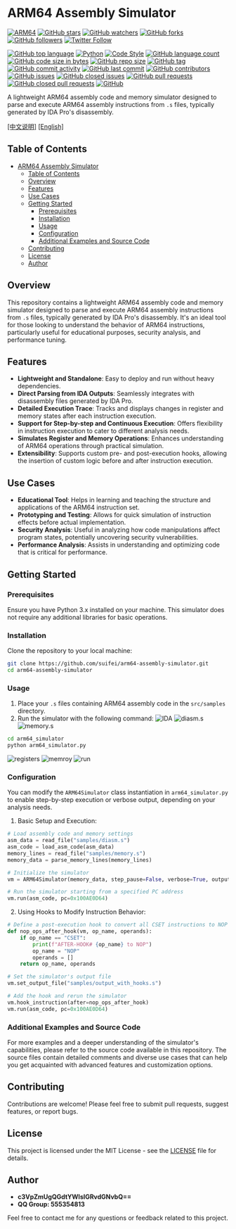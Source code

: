 # ARM64 Assembly Simulator

[![ARM64](https://img.shields.io/badge/simulator-arm64-00FF00.svg)](https://GitHub.com/suifei/arm64-assembly-simulator)
[![GitHub stars](https://img.shields.io/github/stars/suifei/arm64-assembly-simulator.svg?style=social&label=Star&maxAge=2592000)](https://GitHub.com/suifei/arm64-assembly-simulator/stargazers/)
[![GitHub watchers](https://img.shields.io/github/watchers/suifei/arm64-assembly-simulator.svg?style=social&label=Watch&maxAge=2592000)](https://GitHub.com/suifei/arm64-assembly-simulator/watchers/)
[![GitHub forks](https://img.shields.io/github/forks/suifei/arm64-assembly-simulator.svg?style=social&label=Fork&maxAge=2592000)](https://GitHub.com/suifei/arm64-assembly-simulator/network/)
[![GitHub followers](https://img.shields.io/github/followers/suifei.svg?style=social&label=Follow&maxAge=2592000)](https://github.com/suifei?tab=followers)
[![Twitter Follow](https://img.shields.io/twitter/follow/csuifei?style=social)](https://twitter.com/csuifei)

[![GitHub top language](https://img.shields.io/github/languages/top/suifei/arm64-assembly-simulator)](https://github.com/suifei/arm64-assembly-simulator)
[![Python](https://img.shields.io/badge/python-3.6%20|%203.7%20|%203.8-blue)](https://www.python.org/)
[![Code Style](https://img.shields.io/badge/code%20style-black-000000)](https://github.com/psf/black)
[![GitHub language count](https://img.shields.io/github/languages/count/suifei/arm64-assembly-simulator)](https://github.com/suifei/arm64-assembly-simulator)
[![GitHub code size in bytes](https://img.shields.io/github/languages/code-size/suifei/arm64-assembly-simulator)](https://github.com/suifei/arm64-assembly-simulator)
[![GitHub repo size](https://img.shields.io/github/repo-size/suifei/arm64-assembly-simulator)](https://github.com/suifei/arm64-assembly-simulator)
[![GitHub tag](https://img.shields.io/github/v/tag/suifei/arm64-assembly-simulator.svg)](https://GitHub.com/suifei/arm64-assembly-simulator/tags/)
[![GitHub commit activity](https://img.shields.io/github/commit-activity/m/suifei/arm64-assembly-simulator)](https://github.com/suifei/arm64-assembly-simulator/graphs/commit-activity)
[![GitHub last commit](https://img.shields.io/github/last-commit/suifei/arm64-assembly-simulator)](https://github.com/suifei/arm64-assembly-simulator/commits)
[![GitHub contributors](https://img.shields.io/github/contributors/suifei/arm64-assembly-simulator.svg)](https://GitHub.com/suifei/arm64-assembly-simulator/graphs/contributors/)
[![GitHub issues](https://img.shields.io/github/issues-raw/suifei/arm64-assembly-simulator)](https://github.com/suifei/arm64-assembly-simulator/issues)
[![GitHub closed issues](https://img.shields.io/github/issues-closed-raw/suifei/arm64-assembly-simulator)](https://github.com/suifei/arm64-assembly-simulator/issues?q=is%3Aissue+is%3Aclosed)
[![GitHub pull requests](https://img.shields.io/github/issues-pr/suifei/arm64-assembly-simulator)](https://github.com/suifei/arm64-assembly-simulator/pulls)
[![GitHub closed pull requests](https://img.shields.io/github/issues-pr-closed/suifei/arm64-assembly-simulator)](https://github.com/suifei/arm64-assembly-simulator/pulls?q=is%3Apr+is%3Aclosed)
[![GitHub](https://img.shields.io/github/license/suifei/arm64-assembly-simulator)](https://github.com/suifei/arm64-assembly-simulator/blob/master/LICENSE)

A lightweight ARM64 assembly code and memory simulator designed to parse and execute ARM64 assembly instructions from `.s` files, typically generated by IDA Pro's disassembly.

[[中文说明]](README_zh.md) [[English]](README.md)

## Table of Contents
- [ARM64 Assembly Simulator](#arm64-assembly-simulator)
  - [Table of Contents](#table-of-contents)
  - [Overview](#overview)
  - [Features](#features)
  - [Use Cases](#use-cases)
  - [Getting Started](#getting-started)
    - [Prerequisites](#prerequisites)
    - [Installation](#installation)
    - [Usage](#usage)
    - [Configuration](#configuration)
    - [Additional Examples and Source Code](#additional-examples-and-source-code)
  - [Contributing](#contributing)
  - [License](#license)
  - [Author](#author)

## Overview

This repository contains a lightweight ARM64 assembly code and memory simulator designed to parse and execute ARM64 assembly instructions from `.s` files, typically generated by IDA Pro's disassembly. It's an ideal tool for those looking to understand the behavior of ARM64 instructions, particularly useful for educational purposes, security analysis, and performance tuning.

## Features

- **Lightweight and Standalone**: Easy to deploy and run without heavy dependencies.
- **Direct Parsing from IDA Outputs**: Seamlessly integrates with disassembly files generated by IDA Pro.
- **Detailed Execution Trace**: Tracks and displays changes in register and memory states after each instruction execution.
- **Support for Step-by-step and Continuous Execution**: Offers flexibility in instruction execution to cater to different analysis needs.
- **Simulates Register and Memory Operations**: Enhances understanding of ARM64 operations through practical simulation.
- **Extensibility**: Supports custom pre- and post-execution hooks, allowing the insertion of custom logic before and after instruction execution.

## Use Cases

- **Educational Tool**: Helps in learning and teaching the structure and applications of the ARM64 instruction set.
- **Prototyping and Testing**: Allows for quick simulation of instruction effects before actual implementation.
- **Security Analysis**: Useful in analyzing how code manipulations affect program states, potentially uncovering security vulnerabilities.
- **Performance Analysis**: Assists in understanding and optimizing code that is critical for performance.

## Getting Started

### Prerequisites

Ensure you have Python 3.x installed on your machine. This simulator does not require any additional libraries for basic operations.

### Installation

Clone the repository to your local machine:

```bash
git clone https://github.com/suifei/arm64-assembly-simulator.git
cd arm64-assembly-simulator
```

### Usage

1. Place your `.s` files containing ARM64 assembly code in the `src/samples` directory.
2. Run the simulator with the following command:
![IDA](screenshots/6.png)
![diasm.s](screenshots/4.png)
![memory.s](screenshots/5.png)

```bash
cd arm64_simulator
python arm64_simulator.py
```

![registers](screenshots/1.png)
![memroy](screenshots/2.png)
![run](screenshots/3.png)

### Configuration

You can modify the `ARM64Simulator` class instantiation in `arm64_simulator.py` to enable step-by-step execution or verbose output, depending on your analysis needs.

1. Basic Setup and Execution:
```python
# Load assembly code and memory settings
asm_data = read_file("samples/diasm.s")
asm_code = load_asm_code(asm_data)
memory_lines = read_file("samples/memory.s")
memory_data = parse_memory_lines(memory_lines)

# Initialize the simulator
vm = ARM64Simulator(memory_data, step_pause=False, verbose=True, output_file="samples/output.s")

# Run the simulator starting from a specified PC address
vm.run(asm_code, pc=0x100AE0D64)
```
2. Using Hooks to Modify Instruction Behavior:
```python
# Define a post-execution hook to convert all CSET instructions to NOP
def nop_ops_after_hook(vm, op_name, operands):
    if op_name == "CSET":
        print(f"AFTER-HOOK# {op_name} to NOP")
        op_name = "NOP"
        operands = []
    return op_name, operands

# Set the simulator's output file
vm.set_output_file("samples/output_with_hooks.s")

# Add the hook and rerun the simulator
vm.hook_instruction(after=nop_ops_after_hook)
vm.run(asm_code, pc=0x100AE0D64)
```

### Additional Examples and Source Code
For more examples and a deeper understanding of the simulator's capabilities, please refer to the source code available in this repository. The source files contain detailed comments and diverse use cases that can help you get acquainted with advanced features and customization options.

## Contributing

Contributions are welcome! Please feel free to submit pull requests, suggest features, or report bugs.

## License

This project is licensed under the MIT License - see the [LICENSE](LICENSE) file for details.

## Author

- **c3VpZmUgQGdtYWlsIGRvdGNvbQ==**
- **QQ Group: 555354813**

Feel free to contact me for any questions or feedback related to this project.
